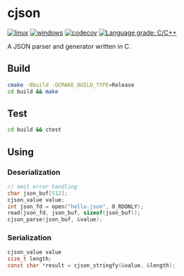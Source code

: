 # cjson

[![linux](https://github.com/qdslovelife/cjson/actions/workflows/cmake.yml/badge.svg)](https://github.com/qdslovelife/cjson/actions/workflows/cmake.yml)
[![windows](https://github.com/qdslovelife/cjson/actions/workflows/windows.yml/badge.svg)](https://github.com/qdslovelife/cjson/actions/workflows/windows.yml)
[![codecov](https://codecov.io/gh/qdslovelife/cjson/branch/main/graph/badge.svg?token=OP2XQAKIYM)](https://codecov.io/gh/qdslovelife/cjson) 
[![Language grade: C/C++](https://img.shields.io/lgtm/grade/cpp/g/qdslovelife/cjson.svg?logo=lgtm&logoWidth=18)](https://lgtm.com/projects/g/qdslovelife/cjson/context:cpp)

A JSON parser and generator written in C.

## Build

``` bash
cmake -Bbuild -DCMAKE_BUILD_TYPE=Release
cd build && make
```

## Test

``` bash
cd build && ctest
```

## Using

### Deserialization

``` c
// omit error handling
char json_buf[512];
cjson_value value;
int json_fd = open("hello.json", O_RDONLY);
read(json_fd, json_buf, sizeof(json_buf));
cjson_parse(json_buf, &value);
```

### Serialization

``` c
cjson_value value
size_t length;
const char *result = cjson_stringfy(&value, &length);
```
